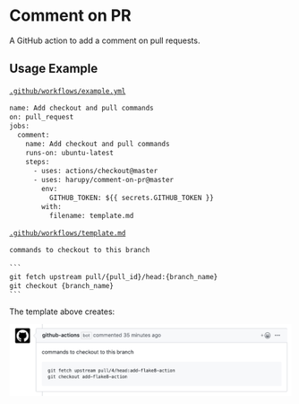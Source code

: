 # Comment on PR

A GitHub action to add a comment on pull requests.

## Usage Example

[`.github/workflows/example.yml`](.github/workflows/example.yml)

```
name: Add checkout and pull commands
on: pull_request
jobs:
  comment:
    name: Add checkout and pull commands
    runs-on: ubuntu-latest
    steps:
      - uses: actions/checkout@master
      - uses: harupy/comment-on-pr@master
        env:
          GITHUB_TOKEN: ${{ secrets.GITHUB_TOKEN }}
        with:
          filename: template.md

```

[`.github/workflows/template.md`](.github/workflows/template.md)

````
commands to checkout to this branch

```
git fetch upstream pull/{pull_id}/head:{branch_name}
git checkout {branch_name}
```
````

The template above creates:

![comment_example](./assets/comment_example.png)
